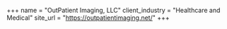 +++
name = "OutPatient Imaging, LLC"
client_industry = "Healthcare and Medical"
site_url = "https://outpatientimaging.net/"
+++